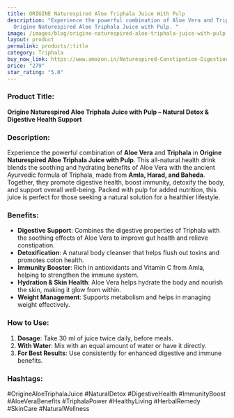 ```yaml
---
title: ORIGINE Naturespired Aloe Triphala Juice With Pulp
description: "Experience the powerful combination of Aloe Vera and Triphala in
  Origine Naturespired Aloe Triphala Juice with Pulp. "
image: /images/blog/origine-naturespired-aloe-triphala-juice-with-pulp.jpg
layout: product
permalink: products/:title
category: Triphala
buy_now_link: https://www.amazon.in/Naturespired-Constipation-Digestion-Ayurvedic-including/dp/B09JZQ6Z56/ref=sr_1_59_sspa?crid=3AE0V1J1E19HZ&tag=m0150-21
price: "279"
star_rating: "5.0"
---
```

### Product Title:
**Origine Naturespired Aloe Triphala Juice with Pulp – Natural Detox & Digestive Health Support**

### Description:
Experience the powerful combination of **Aloe Vera** and **Triphala** in **Origine Naturespired Aloe Triphala Juice with Pulp**. This all-natural health drink blends the soothing and hydrating benefits of Aloe Vera with the ancient Ayurvedic formula of Triphala, made from **Amla, Harad, and Baheda**. Together, they promote digestive health, boost immunity, detoxify the body, and support overall well-being. Packed with pulp for added nutrition, this juice is perfect for those seeking a natural solution for a healthier lifestyle.

### Benefits:
- **Digestive Support**: Combines the digestive properties of Triphala with the soothing effects of Aloe Vera to improve gut health and relieve constipation.
- **Detoxification**: A natural body cleanser that helps flush out toxins and promotes colon health.
- **Immunity Booster**: Rich in antioxidants and Vitamin C from Amla, helping to strengthen the immune system.
- **Hydration & Skin Health**: Aloe Vera helps hydrate the body and nourish the skin, making it glow from within.
- **Weight Management**: Supports metabolism and helps in managing weight effectively.

### How to Use:
1. **Dosage**: Take 30 ml of juice twice daily, before meals.
2. **With Water**: Mix with an equal amount of water or have it directly.
3. **For Best Results**: Use consistently for enhanced digestive and immune benefits.

### Hashtags:
#OrigineAloeTriphalaJuice #NaturalDetox #DigestiveHealth #ImmunityBoost #AloeVeraBenefits #TriphalaPower #HealthyLiving #HerbalRemedy #SkinCare #NaturalWellness
